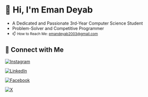 # 👋 Hi, I'm Eman Deyab

- A Dedicated and Passionate 3rd-Year Computer Science Student
- Problem-Solver and Competitive Programmer
- <small>📫 How to Reach Me: [emandeyab2003@gmail.com](mailto:emandeyab2003@gmail.com)</small>

## 🔗 Connect with Me

[![Instagram](https://img.shields.io/badge/Instagram-%23E4405F.svg?style=flat-square&logo=instagram&logoColor=white&color=E4405F)](https://www.instagram.com/eman_deyab_/)

[![LinkedIn](https://img.shields.io/badge/LinkedIn-%230077B5.svg?style=flat-square&logo=linkedin&logoColor=white&color=0077B5)](https://www.linkedin.com/in/eman-deyab-9bb6b4290/)

[![Facebook](https://img.shields.io/badge/Facebook-%231877F2.svg?style=flat-square&logo=facebook&logoColor=white&color=1877F2)](https://www.facebook.com/profile.php?id=100004301567754)

[![X](https://img.shields.io/badge/X-%231DA1F2.svg?style=flat-square&logo=x&logoColor=white&color=1DA1F2)](https://x.com/eman_deyab)

